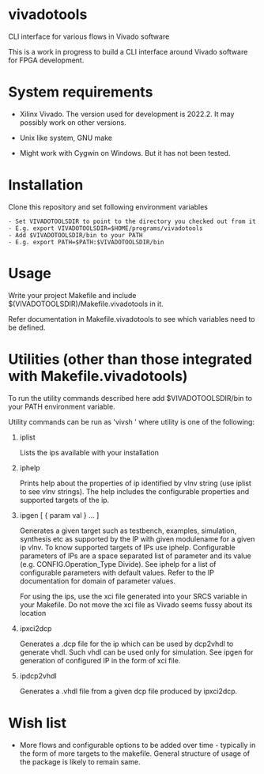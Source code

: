 # vivadotools

CLI interface for various flows in Vivado software 

This is a work in progress to build a CLI interface around Vivado software for FPGA development.

# System requirements

- Xilinx Vivado. The version used for development is 2022.2. It may possibly work on other versions.

- Unix like system, GNU make

- Might work with Cygwin on Windows. But it has not been tested.

# Installation


Clone this repository and set following environment variables

    - Set VIVADOTOOLSDIR to point to the directory you checked out from it
    - E.g. export VIVADOTOOLSDIR=$HOME/programs/vivadotools
    - Add $VIVADOTOOLSDIR/bin to your PATH
    - E.g. export PATH=$PATH:$VIVADOTOOLSDIR/bin

# Usage

Write your project Makefile and include $(VIVADOTOOLSDIR)/Makefile.vivadotools in it.

Refer documentation in Makefile.vivadotools to see which variables need to be defined.

# Utilities (other than those integrated with Makefile.vivadotools)

To run the utility commands described here add $VIVADOTOOLSDIR/bin to your PATH environment variable.

Utility commands can be run as 'vivsh <utility>' where utility is one of the following:

1. iplist

    Lists the ips available with your installation

1. iphelp <ip vlnv>

    Prints help about the properties of ip identified by vlnv string (use iplist to see vlnv strings). The help includes the configurable properties and supported targets of the ip.

1. ipgen <ip vlnv> <target> <modulename> [ { param val } ... ]

    Generates a given target such as testbench, examples, simulation, synthesis etc as supported by the IP with given modulename for a given ip vlnv. To know supported targets of IPs use iphelp. Configurable parameters of IPs are a space separated list of parameter and its value (e.g. CONFIG.Operation_Type Divide). See iphelp for a list of configurable parameters with default values. Refer to the IP documentation for domain of parameter values.

    For using the ips, use the xci file generated into your SRCS variable in your Makefile. Do not move the xci file as Vivado seems fussy about its location

1. ipxci2dcp <xci file>

    Generates a .dcp file for the ip which can be used by dcp2vhdl to generate vhdl. Such vhdl can be used only for simulation. See ipgen for generation of configured IP in the form of xci file.

1. ipdcp2vhdl <dcp file>

    Generates a <ipname>.vhdl file from a given dcp file produced by ipxci2dcp.

# Wish list

- More flows and configurable options to be added over time - typically in the form of more targets to the makefile. General structure of usage of the package is likely to remain same.

